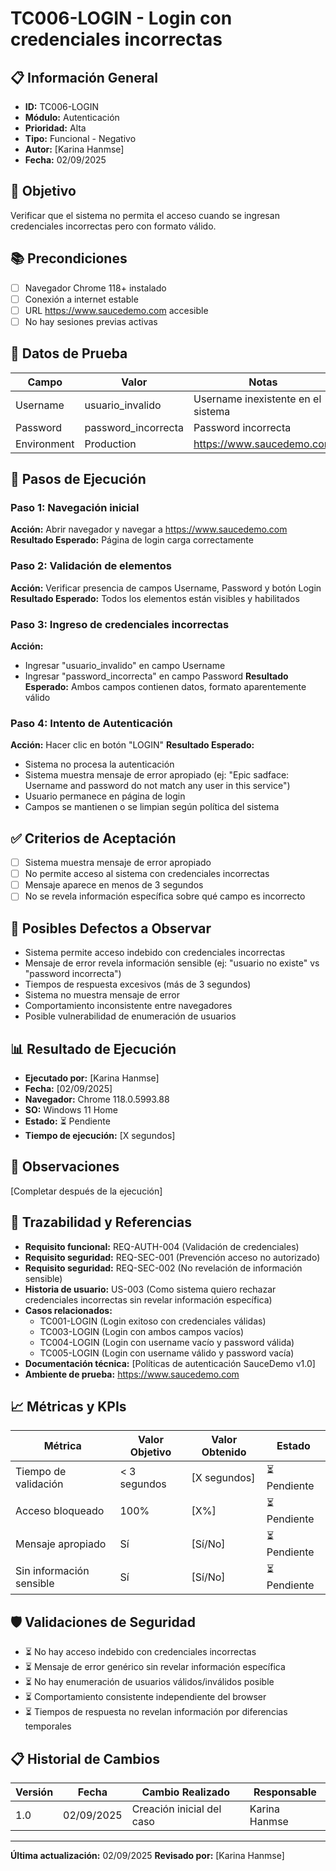 # TC006-LOGIN - Login con credenciales incorrectas

## 📋 Información General
- **ID:** TC006-LOGIN
- **Módulo:** Autenticación
- **Prioridad:** Alta
- **Tipo:** Funcional - Negativo
- **Autor:** [Karina Hanmse]
- **Fecha:** 02/09/2025

## 🎯 Objetivo
Verificar que el sistema no permita el acceso cuando se ingresan credenciales incorrectas pero con formato válido.

## 📚 Precondiciones
- [ ] Navegador Chrome 118+ instalado
- [ ] Conexión a internet estable
- [ ] URL https://www.saucedemo.com accesible
- [ ] No hay sesiones previas activas

## 🧪 Datos de Prueba
| Campo       | Valor             | Notas |
|-------      |-------            |-------|
| Username    | usuario_invalido  | Username inexistente en el sistema  |
| Password    | password_incorrecta | Password incorrecta |
| Environment | Production        | https://www.saucedemo.com |

## 🔄 Pasos de Ejecución

### Paso 1: Navegación inicial
**Acción:** Abrir navegador y navegar a https://www.saucedemo.com
**Resultado Esperado:** Página de login carga correctamente

### Paso 2: Validación de elementos
**Acción:** Verificar presencia de campos Username, Password y botón Login
**Resultado Esperado:** Todos los elementos están visibles y habilitados

### Paso 3: Ingreso de credenciales incorrectas
**Acción:** 
- Ingresar "usuario_invalido" en campo Username
- Ingresar "password_incorrecta" en campo Password
**Resultado Esperado:** Ambos campos contienen datos, formato aparentemente válido

### Paso 4: Intento de Autenticación 
**Acción:** Hacer clic en botón "LOGIN"
**Resultado Esperado:** 
- Sistema no procesa la autenticación
- Sistema muestra mensaje de error apropiado (ej: "Epic sadface: Username and password do not match any user in this service")
- Usuario permanece en página de login
- Campos se mantienen o se limpian según política del sistema

## ✅ Criterios de Aceptación
- [ ] Sistema muestra mensaje de error apropiado
- [ ] No permite acceso al sistema con credenciales incorrectas
- [ ] Mensaje aparece en menos de 3 segundos
- [ ] No se revela información específica sobre qué campo es incorrecto

## 🐛 Posibles Defectos a Observar
- Sistema permite acceso indebido con credenciales incorrectas
- Mensaje de error revela información sensible (ej: "usuario no existe" vs "password incorrecta")
- Tiempos de respuesta excesivos (más de 3 segundos)
- Sistema no muestra mensaje de error
- Comportamiento inconsistente entre navegadores
- Posible vulnerabilidad de enumeración de usuarios

## 📊 Resultado de Ejecución
- **Ejecutado por:** [Karina Hanmse]
- **Fecha:** [02/09/2025]
- **Navegador:** Chrome 118.0.5993.88
- **SO:** Windows 11 Home
- **Estado:** ⏳ Pendiente
- **Tiempo de ejecución:** [X segundos]

## 📝 Observaciones
[Completar después de la ejecución]

## 🔗 Trazabilidad y Referencias
- **Requisito funcional:** REQ-AUTH-004 (Validación de credenciales)
- **Requisito seguridad:** REQ-SEC-001 (Prevención acceso no autorizado)
- **Requisito seguridad:** REQ-SEC-002 (No revelación de información sensible)
- **Historia de usuario:** US-003 (Como sistema quiero rechazar credenciales incorrectas sin revelar información específica)
- **Casos relacionados:** 
  - TC001-LOGIN (Login exitoso con credenciales válidas)
  - TC003-LOGIN (Login con ambos campos vacíos)
  - TC004-LOGIN (Login con username vacío y password válida)
  - TC005-LOGIN (Login con username válido y password vacía)
- **Documentación técnica:** [Políticas de autenticación SauceDemo v1.0]
- **Ambiente de prueba:** https://www.saucedemo.com

## 📈 Métricas y KPIs
| Métrica               | Valor Objetivo  | Valor Obtenido  | Estado    |
|---------              |---------------  |---------------- |--------   |
| Tiempo de validación  | < 3 segundos    | [X segundos]    | ⏳ Pendiente   |
| Acceso bloqueado      | 100%            | [X%]            | ⏳ Pendiente   |
| Mensaje apropiado     | Sí              | [Sí/No]         | ⏳ Pendiente   |
| Sin información sensible | Sí           | [Sí/No]         | ⏳ Pendiente   |

## 🛡️ Validaciones de Seguridad
- ⏳ No hay acceso indebido con credenciales incorrectas
- ⏳ Mensaje de error genérico sin revelar información específica
- ⏳ No hay enumeración de usuarios válidos/inválidos posible
- ⏳ Comportamiento consistente independiente del browser
- ⏳ Tiempos de respuesta no revelan información por diferencias temporales

## 📋 Historial de Cambios
| Versión | Fecha | Cambio Realizado | Responsable |
|---------|--------|------------------|-------------|
| 1.0 | 02/09/2025 | Creación inicial del caso | Karina Hanmse |

---
**Última actualización:** 02/09/2025
**Revisado por:** [Karina Hanmse]
